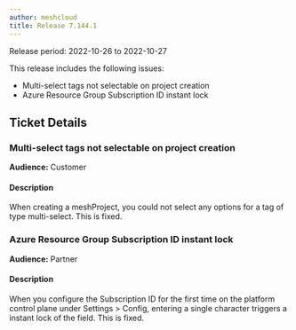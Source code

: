 ```yaml
---
author: meshcloud
title: Release 7.144.1
---
```


Release period: 2022-10-26 to 2022-10-27

This release includes the following issues:
* Multi-select tags not selectable on project creation
* Azure Resource Group Subscription ID instant lock
<!--truncate-->

## Ticket Details
### Multi-select tags not selectable on project creation
**Audience:** Customer<br>

#### Description
When creating a meshProject, you could not select any options for a tag of type multi-select. This is fixed.

### Azure Resource Group Subscription ID instant lock
**Audience:** Partner<br>

#### Description
When you configure the Subscription ID for the first time on the platform control plane under Settings > Config, entering a single character triggers a instant lock of the field. This is fixed.

